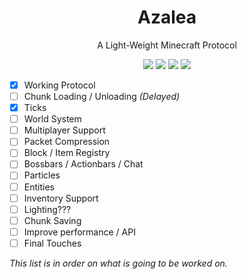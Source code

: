 <div align="center">
  <h1>Azalea</h1>
  <p>A Light-Weight Minecraft Protocol</p>
  <div>
    <img src="https://img.shields.io/github/license/Outspending/Azalea">
    <img src="https://img.shields.io/github/repo-size/Outspending/Azalea">
    <img src="https://img.shields.io/github/stars/Outspending/Azalea">
    <img src="https://img.shields.io/github/last-commit/Outspending/Azalea/main">
  </div>
</div>

- [x] Working Protocol
- [ ] Chunk Loading / Unloading *(Delayed)*
- [x] Ticks
- [ ] World System
- [ ] Multiplayer Support
- [ ] Packet Compression
- [ ] Block / Item Registry
- [ ] Bossbars / Actionbars / Chat
- [ ] Particles
- [ ] Entities
- [ ] Inventory Support
- [ ] Lighting???
- [ ] Chunk Saving
- [ ] Improve performance / API
- [ ] Final Touches

*This list is in order on what is going to be worked on.*
